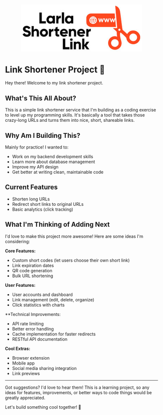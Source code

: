 <p align="center"><a href="#" target="_blank"><img src="https://raw.githubusercontent.com/saghian/lara-link-shortener/refs/heads/main/public/panel/img/logo/logo.jpg" width="400" alt="Laravel Shortener Link"></a></p>

# Link Shortener Project 🔗

Hey there! Welcome to my link shortener project.

## What's This All About?

This is a simple link shortener service that I'm building as a coding exercise to level up my programming skills. It's basically a tool that takes those crazy-long URLs and turns them into nice, short, shareable links.

## Why Am I Building This?

Mainly for practice! I wanted to:

-   Work on my backend development skills
-   Learn more about database management
-   Improve my API design
-   Get better at writing clean, maintainable code

## Current Features

-   Shorten long URLs
-   Redirect short links to original URLs
-   Basic analytics (click tracking)

## What I'm Thinking of Adding Next

I'd love to make this project more awesome! Here are some ideas I'm considering:

**Core Features:**

-   Custom short codes (let users choose their own short link)
-   Link expiration dates
-   QR code generation
-   Bulk URL shortening

**User Features:**

-   User accounts and dashboard
-   Link management (edit, delete, organize)
-   Click statistics with charts

\*\*Technical Improvements:

-   API rate limiting
-   Better error handling
-   Cache implementation for faster redirects
-   RESTful API documentation

**Cool Extras:**

-   Browser extension
-   Mobile app
-   Social media sharing integration
-   Link previews

---

Got suggestions? I'd love to hear them! This is a learning project, so any ideas for features, improvements, or better ways to code things would be greatly appreciated.

Let's build something cool together! 🚀
